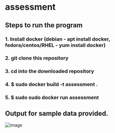 # assessment
## Steps to run the program
### 1. Install docker (debian - apt install docker, fedora/centos/RHEL - yum install docker)
### 2. git clone this repository
### 3. cd into the downloaded repository
### 4. $ sudo docker build -t assessment . 
### 5. $ sudo sudo docker run assessment

## Output for sample data provided.

![image](https://user-images.githubusercontent.com/17043489/167780349-a46976b8-0b0f-4aea-847b-8edebc3e2f65.png)

